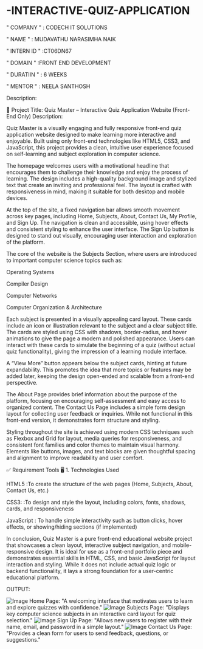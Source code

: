 # -INTERACTIVE-QUIZ-APPLICATION

" COMPANY " : CODECH IT SOLUTIONS

" NAME " : MUDAVATHU NARASIMHA NAIK

" INTERN ID " :CT06DN67

" DOMAIN " :FRONT END DEVELOPMENT

" DURATIIN " : 6 WEEKS 

" MENTOR " : NEELA SANTHOSH

Description:

📝 Project Title: Quiz Master – Interactive Quiz Application Website (Front-End Only)
Description:

Quiz Master is a visually engaging and fully responsive front-end quiz application website designed to make learning more interactive and enjoyable. Built using only front-end technologies like HTML5, CSS3, and JavaScript, this project provides a clean, intuitive user experience focused on self-learning and subject exploration in computer science.

The homepage welcomes users with a motivational headline that encourages them to challenge their knowledge and enjoy the process of learning. The design includes a high-quality background image and stylized text that create an inviting and professional feel. The layout is crafted with responsiveness in mind, making it suitable for both desktop and mobile devices.

At the top of the site, a fixed navigation bar allows smooth movement across key pages, including Home, Subjects, About, Contact Us, My Profile, and Sign Up. The navigation is clean and accessible, using hover effects and consistent styling to enhance the user interface. The Sign Up button is designed to stand out visually, encouraging user interaction and exploration of the platform.

The core of the website is the Subjects Section, where users are introduced to important computer science topics such as:

Operating Systems

Compiler Design

Computer Networks

Computer Organization & Architecture

Each subject is presented in a visually appealing card layout. These cards include an icon or illustration relevant to the subject and a clear subject title. The cards are styled using CSS with shadows, border-radius, and hover animations to give the page a modern and polished appearance. Users can interact with these cards to simulate the beginning of a quiz (without actual quiz functionality), giving the impression of a learning module interface.

A “View More” button appears below the subject cards, hinting at future expandability. This promotes the idea that more topics or features may be added later, keeping the design open-ended and scalable from a front-end perspective.

The About Page provides brief information about the purpose of the platform, focusing on encouraging self-assessment and easy access to organized content. The Contact Us Page includes a simple form design layout for collecting user feedback or inquiries. While not functional in this front-end version, it demonstrates form structure and styling.

Styling throughout the site is achieved using modern CSS techniques such as Flexbox and Grid for layout, media queries for responsiveness, and consistent font families and color themes to maintain visual harmony. Elements like buttons, images, and text blocks are given thoughtful spacing and alignment to improve readability and user comfort.

✅ Requirement Tools
🖥️ 1. Technologies Used

HTML5 :To create the structure of the web pages (Home, Subjects, About, Contact Us, etc.)

CSS3: :To design and style the layout, including colors, fonts, shadows, cards, and responsiveness

JavaScript : To handle simple interactivity such as button clicks, hover effects, or showing/hiding sections (if implemented)

In conclusion, Quiz Master is a pure front-end educational website project that showcases a clean layout, interactive subject navigation, and mobile-responsive design. It is ideal for use as a front-end portfolio piece and demonstrates essential skills in HTML, CSS, and basic JavaScript for layout interaction and styling. While it does not include actual quiz logic or backend functionality, it lays a strong foundation for a user-centric educational platform.

OUTPUT:

![Image](https://github.com/user-attachments/assets/80e9b1d8-5ae0-4b2c-9f91-5d40a47f9f88)
 Home Page:
"A welcoming interface that motivates users to learn and explore quizzes with confidence."
![Image](https://github.com/user-attachments/assets/4844ca70-4c97-410c-8a56-94550bbda5b5)
Subjects Page:
"Displays key computer science subjects in an interactive card layout for quiz selection."
![Image](https://github.com/user-attachments/assets/f9eb19c0-95d8-4e7d-804d-f4b9f6553293)
Sign Up Page:
"Allows new users to register with their name, email, and password in a simple layout."
![Image](https://github.com/user-attachments/assets/8a7f893d-ed6d-49e6-bcd6-75fca1cc2ba2)
Contact Us Page:
"Provides a clean form for users to send feedback, questions, or suggestions."




